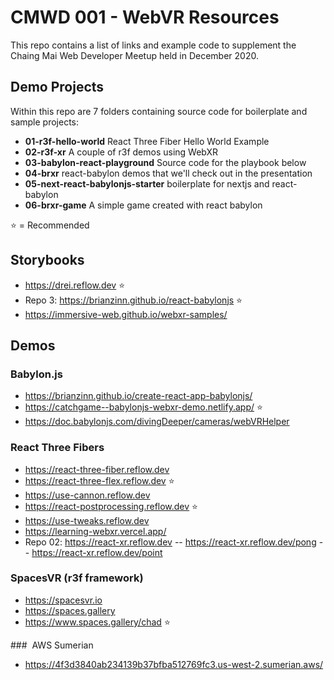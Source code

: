 # CMWD 001 - WebVR Resources

This repo contains a list of links and example code to supplement the Chaing Mai Web Developer Meetup held in December 2020.

## Demo Projects

Within this repo are 7 folders containing source code for boilerplate and sample projects:

- **01-r3f-hello-world** React Three Fiber Hello World Example
- **02-r3f-xr** A couple of r3f demos using WebXR
- **03-babylon-react-playground** Source code for the playbook below
- **04-brxr** react-babylon demos that we'll check out in the presentation
- **05-next-react-babylonjs-starter** boilerplate for nextjs and react-babylon
- **06-brxr-game** A simple game created with react babylon

⭐️ = Recommended

## Storybooks

- https://drei.reflow.dev ⭐️
- Repo 3: https://brianzinn.github.io/react-babylonjs ⭐️
- https://immersive-web.github.io/webxr-samples/

## Demos

### Babylon.js

- https://brianzinn.github.io/create-react-app-babylonjs/
- https://catchgame--babylonjs-webxr-demo.netlify.app/ ⭐️
- https://doc.babylonjs.com/divingDeeper/cameras/webVRHelper

### React Three Fibers

- https://react-three-fiber.reflow.dev 
- https://react-three-flex.reflow.dev ⭐️
- https://use-cannon.reflow.dev
- https://react-postprocessing.reflow.dev ⭐️
- https://use-tweaks.reflow.dev
- https://learning-webxr.vercel.app/
- Repo 02: https://react-xr.reflow.dev
-- https://react-xr.reflow.dev/pong
-- https://react-xr.reflow.dev/point

### SpacesVR (r3f framework)

- https://spacesvr.io
- https://spaces.gallery
- https://www.spaces.gallery/chad ⭐️

###  AWS Sumerian

- https://4f3d3840ab234139b37bfba512769fc3.us-west-2.sumerian.aws/